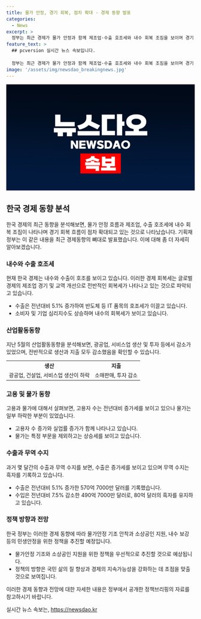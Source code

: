 ```yaml
---
title: 물가 안정, 경기 회복, 점차 확대 - 경제 동향 발표
categories:
  - News
excerpt: >
  정부는 최근 경제가 물가 안정과 함께 제조업·수출 호조세와 내수 회복 조짐을 보이며 경기 회복 흐름이 점차 확대되고 있다고 전했다. 기획재정부에 따르면, 전반적인 경기 회복세를 보이지만, 지정학적 리스크와 무역규제 등 불확실성도 이어지고 있다고 밝혔다. 또한, 산업활동동향 주요지표인 생산 및 지출이 감소했고, 수출은 호조세를 보이는 반면 물가는 상승세를 보이고 있다. 정부는 민생안정을 위한 경제정책방향과 역동경제 로드맵을 추진하고 있다고 전했다. (출처: 정책브리핑 www.korea.kr)
feature_text: >
  ## pcversion 실시간 뉴스 속보입니다.

  정부는 최근 경제가 물가 안정과 함께 제조업·수출 호조세와 내수 회복 조짐을 보이며 경기 회복 흐름이 점차 확대되고 있다고 전했다. 기획재정부에 따르면, 전반적인 경기 회복세를 보이지만, 지정학적 리스크와 무역규제 등 불확실성도 이어지고 있다고 밝혔다. 또한, 산업활동동향 주요지표인 생산 및 지출이 감소했고, 수출은 호조세를 보이는 반면 물가는 상승세를 보이고 있다. 정부는 민생안정을 위한 경제정책방향과 역동경제 로드맵을 추진하고 있다고 전했다. (출처: 정책브리핑 www.korea.kr)
image: '/assets/img/newsdao_breakingnews.jpg'
---
```


<p><img src="/assets/img/newsdao_breakingnews.jpg" alt="pcversion 속보" /></p>

<h2 data-ke-size="size26">한국 경제 동향 분석</h2>

<p data-ke-size="size16">한국 경제의 최근 동향을 분석해보면, 물가 안정 흐름과 제조업, 수출 호조세에 내수 회복 조짐이 나타나며 경기 회복 흐름이 점차 확대되고 있는 것으로 나타났습니다. 기획재정부는 이 같은 내용을 최근 경제동향의 뼈대로 발표했습니다. 이에 대해 좀 더 자세히 알아보겠습니다.</p>

<h3>내수와 수출 호조세</h3>

<p data-ke-size="size16">현재 한국 경제는 내수와 수출이 호조를 보이고 있습니다. 이러한 경제 회복세는 글로벌 경제의 제조업 경기 및 교역 개선으로 전반적인 회복세가 나타나고 있는 것으로 파악되고 있습니다.</p>

<ul>
    <li>수출은 전년대비 5.1% 증가하여 반도체 등 IT 품목의 호조세가 이끌고 있습니다.</li>
    <li>소비자 및 기업 심리지수도 상승하며 내수의 회복세가 보이고 있습니다.</li>
</ul>

<h3>산업활동동향</h3>

<p data-ke-size="size16">지난 5월의 산업활동동향을 분석해보면, 광공업, 서비스업 생산 및 투자 등에서 감소가 있었으며, 전반적으로 생산과 지출 모두 감소했음을 확인할 수 있습니다.</p>

<table>
    <tr>
        <td style="text-align: center; height: 17px;"><b>생산</b></td>
        <td style="text-align: center; height: 17px;"><b>지출</b></td>
    </tr>
    <tr>
        <td style="text-align: center; height: 17px;">광공업, 건설업, 서비스업 생산이 하락</td>
        <td style="text-align: center; height: 17px;">소매판매, 투자 감소</td>
    </tr>
</table>

<h3>고용 및 물가 동향</h3>

<p data-ke-size="size16">고용과 물가에 대해서 살펴보면, 고용자 수는 전년대비 증가세를 보이고 있으나 물가는 일부 하락한 부분이 있었습니다.</p>

<ul>
    <li>고용자 수 증가와 실업률 증가가 함께 나타나고 있습니다.</li>
    <li>물가는 특정 부문을 제외하고는 상승세를 보이고 있습니다.</li>
</ul>

<h3>수출과 무역 수지</h3>

<p data-ke-size="size16">과거 몇 달간의 수출과 무역 수지를 보면, 수출은 증가세를 보이고 있으며 무역 수지는 흑자를 기록하고 있습니다.</p>

<ul>
    <li>수출은 전년대비 5.1% 증가한 570억 7000만 달러를 기록했습니다.</li>
    <li>수입은 전년대비 7.5% 감소한 490억 7000만 달러로, 80억 달러의 흑자를 유지하고 있습니다.</li>
</ul>

<h3>정책 방향과 전망</h3>

<p data-ke-size="size16">한국 정부는 이러한 경제 동향에 따라 물가안정 기조 안착과 소상공인 지원, 내수 보강 등의 민생안정을 위한 정책을 추진할 예정입니다.</p>

<ul>
    <li>물가안정 기조와 소상공인 지원을 위한 정책을 우선적으로 추진할 것으로 예상됩니다.</li>
    <li>정책의 방향은 국민 삶의 질 향상과 경제의 지속가능성을 강화하는 데 초점을 맞출 것으로 보여집니다.</li>
</ul>

<p data-ke-size="size16">이러한 경제 동향과 전망에 대한 자세한 내용은 정부에서 공개한 정책브리핑의 자료를 참고하시기 바랍니다.</p>
실시간 뉴스 속보는, <a href="https://newsdao.kr" rel="dofollow">https://newsdao.kr</a>


